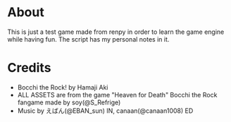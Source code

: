 # About
This is just a test game made from renpy in order to learn the game engine while having fun.
The script has my personal notes in it.

# Credits
- Bocchi the Rock! by Hamaji Aki
- ALL ASSETS are from the game "Heaven for Death" Bocchi the Rock fangame made by soy(@S_Refrige)
- Music by えばん(@EBAN_sun) IN, canaan(@canaan1008) ED
